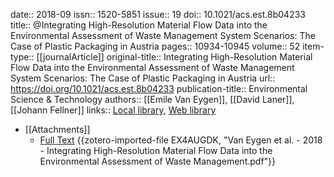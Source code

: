 date:: 2018-09
issn:: 1520-5851
issue:: 19
doi:: 10.1021/acs.est.8b04233
title:: @Integrating High-Resolution Material Flow Data into the Environmental Assessment of Waste Management System Scenarios: The Case of Plastic Packaging in Austria
pages:: 10934-10945
volume:: 52
item-type:: [[journalArticle]]
original-title:: Integrating High-Resolution Material Flow Data into the Environmental Assessment of Waste Management System Scenarios: The Case of Plastic Packaging in Austria
url:: https://doi.org/10.1021/acs.est.8b04233
publication-title:: Environmental Science & Technology
authors:: [[Emile Van Eygen]], [[David Laner]], [[Johann Fellner]]
links:: [Local library](zotero://select/library/items/ADKLQNIA), [Web library](https://www.zotero.org/users/15862703/items/ADKLQNIA)

- [[Attachments]]
	- [Full Text](https://2024.sci-hub.se/7099/2ca51238f4898c4ca38c17994f143b4f/vaneygen2018.pdf#navpanes=0&view=FitH) {{zotero-imported-file EX4AUGDK, "Van Eygen et al. - 2018 - Integrating High-Resolution Material Flow Data into the Environmental Assessment of Waste Management.pdf"}}